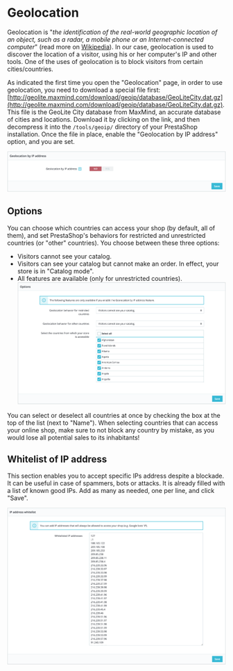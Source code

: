 # Geolocation

Geolocation is "_the identification of the real-world geographic location of an object, such as a radar, a mobile phone or an Internet-connected computer_" \(read more on [Wikipedia](http://en.wikipedia.org/wiki/Geolocation)\). In our case, geolocation is used to discover the location of a visitor, using his or her computer's IP and other tools. One of the uses of geolocation is to block visitors from certain cities/countries.

As indicated the first time you open the "Geolocation" page, in order to use geolocation, you need to download a special file first: [http://geolite.maxmind.com/download/geoip/database/GeoLiteCity.dat.gz](http://geolite.maxmind.com/download/geoip/database/GeoLiteCity.dat.gz). This file is the GeoLite City database from MaxMind, an accurate database of cities and locations. Download it by clicking on the link, and then decompress it into the `/tools/geoip/` directory of your PrestaShop installation. Once the file in place, enable the "Geolocation by IP address" option, and you are set.

![](../../../../.gitbook/assets/64225610%20%284%29%20%284%29.png)

## Options <a id="Geolocation-Options"></a>

You can choose which countries can access your shop \(by default, all of them\), and set PrestaShop's behaviors for restricted and unrestricted countries \(or "other" countries\). You choose between these three options:

* Visitors cannot see your catalog.
* Visitors can see your catalog but cannot make an order. In effect, your store is in "Catalog mode".
* All features are available \(only for unrestricted countries\).  ![](../../../../.gitbook/assets/64225611%20%284%29%20%281%29.png)

You can select or deselect all countries at once by checking the box at the top of the list \(next to "Name"\). When selecting countries that can access your online shop, make sure to not block any country by mistake, as you would lose all potential sales to its inhabitants!

## Whitelist of IP address <a id="Geolocation-WhitelistofIPaddress"></a>

This section enables you to accept specific IPs address despite a blockade. It can be useful in case of spammers, bots or attacks. It is already filled with a list of known good IPs. Add as many as needed, one per line, and click "Save".

![](../../../../.gitbook/assets/64225612%20%284%29%20%283%29.png)

